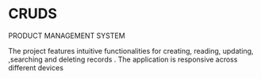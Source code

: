 # CRUDS
PRODUCT MANAGEMENT SYSTEM


The project features intuitive functionalities for creating, reading, updating, ,searching and deleting records . The application is responsive across different devices
